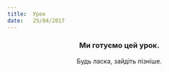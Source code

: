 ```yaml
---
title:  Урок
date:   25/04/2017
---
```


### <center>Ми готуємо цей урок.</center>
<center>Будь ласка, зайдіть пізніше.</center>
